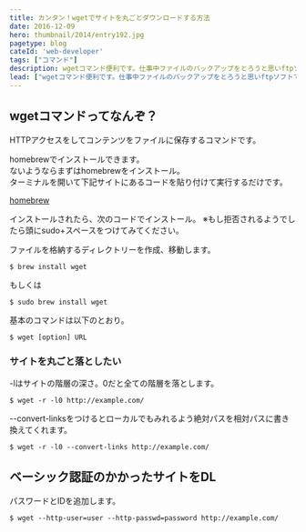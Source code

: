 ```yaml
---
title: カンタン！wgetでサイトを丸ごとダウンロードする方法
date: 2016-12-09
hero: thumbnail/2014/entry192.jpg
pagetype: blog
cateId: 'web-developer'
tags: ["コマンド"]
description: wgetコマンド便利です。仕事中ファイルのバックアップをとろうと思いftpソフトでDLしていましたが途中止まってしまいました。なのでwgetコマンドで落とすことにしました。なので、wgetコマンドについてまとめておきます。
lead: ["wgetコマンド便利です。仕事中ファイルのバックアップをとろうと思いftpソフトでDLしていましたが途中止まってしまいました。なのでwgetコマンドで落とすことにしました。","なので、wgetコマンドについてまとめておきます。"]
---
```

## wgetコマンドってなんぞ？
HTTPアクセスをしてコンテンツをファイルに保存するコマンドです。

homebrewでインストールできます。<br>
ないようならまずはhomebrewをインストール。<br>
ターミナルを開いて下記サイトにあるコードを貼り付けて実行するだけです。

[homebrew](http://brew.sh/index_ja.html)

インストールされたら、次のコードでインストール。
※もし拒否されるようでしたら頭にsudo+スペースをつけてみてください。

ファイルを格納するディレクトリーを作成、移動します。

```
$ brew install wget
```

もしくは

```
$ sudo brew install wget
```

基本のコマンドは以下のとおり。

```
$ wget [option] URL
```
### サイトを丸ごと落としたい

-lはサイトの階層の深さ。0だと全ての階層を落とします。

```
$ wget -r -l0 http://example.com/
```

 --convert-linksをつけるとローカルでもみれるよう絶対パスを相対パスに書き換えてくれます。

 ```
 $ wget -r -l0 --convert-links http://example.com/
 ```

## ベーシック認証のかかったサイトをDL
パスワードとIDを追加します。

```
$ wget --http-user=user --http-passwd=password http://example.com/
```

<prof></prof>
